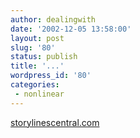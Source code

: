 ```yaml
---
author: dealingwith
date: '2002-12-05 13:58:00'
layout: post
slug: '80'
status: publish
title: '...'
wordpress_id: '80'
categories:
 - nonlinear
---
```


[storylinescentral.com][1]

   [1]: http://www.storylinescentral.com/

   

